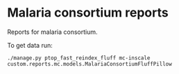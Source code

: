 Malaria consortium reports
==========

Reports for malaria consortium.

To get data run:

```
./manage.py ptop_fast_reindex_fluff mc-inscale custom.reports.mc.models.MalariaConsortiumFluffPillow
```


